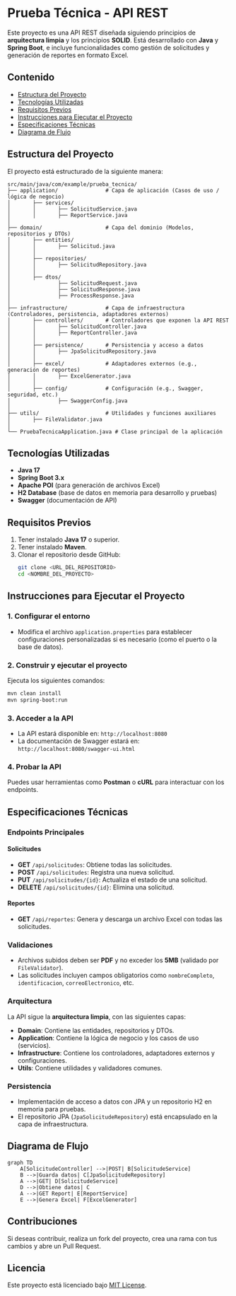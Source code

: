 # Prueba Técnica - API REST

Este proyecto es una API REST diseñada siguiendo principios de **arquitectura limpia** y los principios **SOLID**. Está desarrollado con **Java** y **Spring Boot**, e incluye funcionalidades como gestión de solicitudes y generación de reportes en formato Excel.

## Contenido
- [Estructura del Proyecto](#estructura-del-proyecto)
- [Tecnologías Utilizadas](#tecnologías-utilizadas)
- [Requisitos Previos](#requisitos-previos)
- [Instrucciones para Ejecutar el Proyecto](#instrucciones-para-ejecutar-el-proyecto)
- [Especificaciones Técnicas](#especificaciones-técnicas)
- [Diagrama de Flujo](#diagrama-de-flujo)

## Estructura del Proyecto
El proyecto está estructurado de la siguiente manera:

```plaintext
src/main/java/com/example/prueba_tecnica/
├── application/               # Capa de aplicación (Casos de uso / lógica de negocio)
│       ├── services/
│       │       ├── SolicitudService.java
│       │       ├── ReportService.java
│
├── domain/                    # Capa del dominio (Modelos, repositorios y DTOs)
│       ├── entities/
│       │       ├── Solicitud.java
│       │
│       ├── repositories/
│       │       ├── SolicitudRepository.java
│       │
│       ├── dtos/
│               ├── SolicitudRequest.java
│               ├── SolicitudResponse.java
│               ├── ProcessResponse.java
│
├── infrastructure/            # Capa de infraestructura (Controladores, persistencia, adaptadores externos)
│       ├── controllers/       # Controladores que exponen la API REST
│       │       ├── SolicitudController.java
│       │       ├── ReportController.java
│       │
│       ├── persistence/       # Persistencia y acceso a datos
│       │       ├── JpaSolicitudRepository.java
│       │
│       ├── excel/             # Adaptadores externos (e.g., generación de reportes)
│       │       ├── ExcelGenerator.java
│       │
│       ├── config/            # Configuración (e.g., Swagger, seguridad, etc.)
│               ├── SwaggerConfig.java
│
├── utils/                     # Utilidades y funciones auxiliares
│       ├── FileValidator.java
│
└── PruebaTecnicaApplication.java # Clase principal de la aplicación
```

## Tecnologías Utilizadas
- **Java 17**
- **Spring Boot 3.x**
- **Apache POI** (para generación de archivos Excel)
- **H2 Database** (base de datos en memoria para desarrollo y pruebas)
- **Swagger** (documentación de API)

## Requisitos Previos
1. Tener instalado **Java 17** o superior.
2. Tener instalado **Maven**.
3. Clonar el repositorio desde GitHub:
   ```bash
   git clone <URL_DEL_REPOSITORIO>
   cd <NOMBRE_DEL_PROYECTO>
   ```

## Instrucciones para Ejecutar el Proyecto

### 1. Configurar el entorno
- Modifica el archivo `application.properties` para establecer configuraciones personalizadas si es necesario (como el puerto o la base de datos).

### 2. Construir y ejecutar el proyecto
Ejecuta los siguientes comandos:
```bash
mvn clean install
mvn spring-boot:run
```

### 3. Acceder a la API
- La API estará disponible en: `http://localhost:8080`
- La documentación de Swagger estará en: `http://localhost:8080/swagger-ui.html`

### 4. Probar la API
Puedes usar herramientas como **Postman** o **cURL** para interactuar con los endpoints.

## Especificaciones Técnicas

### Endpoints Principales
#### Solicitudes
- **GET** `/api/solicitudes`: Obtiene todas las solicitudes.
- **POST** `/api/solicitudes`: Registra una nueva solicitud.
- **PUT** `/api/solicitudes/{id}`: Actualiza el estado de una solicitud.
- **DELETE** `/api/solicitudes/{id}`: Elimina una solicitud.

#### Reportes
- **GET** `/api/reportes`: Genera y descarga un archivo Excel con todas las solicitudes.

### Validaciones
- Archivos subidos deben ser **PDF** y no exceder los **5MB** (validado por `FileValidator`).
- Las solicitudes incluyen campos obligatorios como `nombreCompleto`, `identificacion`, `correoElectronico`, etc.

### Arquitectura
La API sigue la **arquitectura limpia**, con las siguientes capas:
- **Domain**: Contiene las entidades, repositorios y DTOs.
- **Application**: Contiene la lógica de negocio y los casos de uso (servicios).
- **Infrastructure**: Contiene los controladores, adaptadores externos y configuraciones.
- **Utils**: Contiene utilidades y validadores comunes.

### Persistencia
- Implementación de acceso a datos con JPA y un repositorio H2 en memoria para pruebas.
- El repositorio JPA (`JpaSolicitudeRepository`) está encapsulado en la capa de infraestructura.

## Diagrama de Flujo

```mermaid
graph TD
    A[SolicitudeController] -->|POST| B[SolicitudeService]
    B -->|Guarda datos| C[JpaSolicitudeRepository]
    A -->|GET| D[SolicitudeService]
    D -->|Obtiene datos| C
    A -->|GET Report| E[ReportService]
    E -->|Genera Excel| F[ExcelGenerator]
```

## Contribuciones
Si deseas contribuir, realiza un fork del proyecto, crea una rama con tus cambios y abre un Pull Request.

## Licencia
Este proyecto está licenciado bajo [MIT License](LICENSE).

